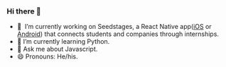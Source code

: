 ### Hi there 👋

- 🔭 &nbsp;I’m currently working on Seedstages, a React Native app([iOS](https://apps.apple.com/us/app/seedstages/id1522370422) or [Android](https://play.google.com/store/apps/details?id=com.seedstages.seedstages&hl=en_US)) that connects students and companies through internships.
- 🌱 I’m currently learning Python.
- 💬 Ask me about Javascript.
- 😄 Pronouns: He/his.
<!--
- 📫 How to reach me: ...
- 👯 I’m looking to collaborate on ...
- 🤔 I’m looking for help with ...
- ⚡ Fun fact: ... -->
